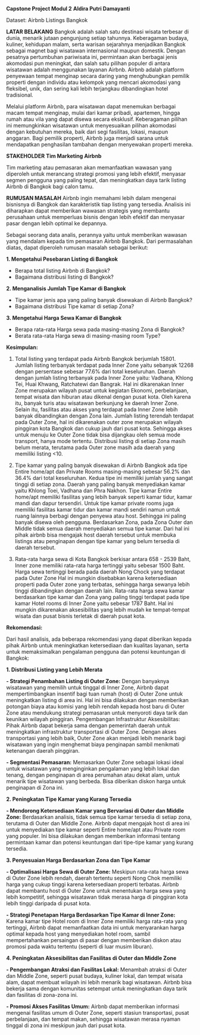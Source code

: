 **Capstone Project Modul 2**
**Aldira Putri Damayanti**

Dataset: Airbnb Listings Bangkok

**LATAR BELAKANG**
Bangkok adalah salah satu destinasi wisata terbesar di dunia, menarik jutaan pengunjung setiap tahunnya. Keberagaman budaya, kuliner, kehidupan malam, serta warisan sejarahnya menjadikan Bangkok sebagai magnet bagi wisatawan internasional maupun domestik. Dengan pesatnya pertumbuhan pariwisata ini, permintaan akan berbagai jenis akomodasi pun meningkat, dan salah satu pilihan populer di antara wisatawan adalah menggunakan layanan Airbnb. Airbnb adalah platform penyewaan tempat menginap secara daring yang menghubungkan pemilik properti dengan individu atau kelompok yang mencari akomodasi yang fleksibel, unik, dan sering kali lebih terjangkau dibandingkan hotel tradisional.

Melalui platform Airbnb, para wisatawan dapat menemukan berbagai macam tempat menginap, mulai dari kamar pribadi, apartemen, hingga rumah atau vila yang dapat disewa secara eksklusif. Keberagaman pilihan ini memungkinkan wisatawan untuk menyesuaikan pilihan akomodasi dengan kebutuhan mereka, baik dari segi fasilitas, lokasi, maupun anggaran. Bagi pemilik properti, Airbnb juga menjadi sarana untuk mendapatkan penghasilan tambahan dengan menyewakan properti mereka.

**STAKEHOLDER**
**Tim Marketing Airbnb**

Tim marketing atau pemasaran akan memanfaatkan wawasan yang diperoleh untuk merancang strategi promosi yang lebih efektif, menyasar segmen pengguna yang paling tepat, dan meningkatkan daya tarik listing Airbnb di Bangkok bagi calon tamu.

**RUMUSAN MASALAH**
Airbnb ingin memahami lebih dalam mengenai bisnisnya di Bangkok dan karakteristik tiap listing yang tersedia. Analisis ini diharapkan dapat memberikan wawasan strategis yang membantu perusahaan untuk memperluas bisnis dengan lebih efektif dan menyasar pasar dengan lebih optimal ke depannya.

Sebagai seorang data analis, perannya yaitu untuk memberikan wawasan yang mendalam kepada tim pemasaran Airbnb Bangkok. Dari permasalahan diatas, dapat diperoleh rumusan masalah sebagai berikut:

**1. Mengetahui Pesebaran Listing di Bangkok**
- Berapa total listing Airbnb di Bangkok?
- Bagaimana distribusi listing di Bangkok?

**2. Menganalisis Jumlah Tipe Kamar di Bangkok**
- Tipe kamar jenis apa yang paling banyak disewakan di Airbnb Bangkok?
- Bagaimana distribusi Tipe kamar di setiap Zona?

**3. Mengetahui Harga Sewa Kamar di Bangkok**
- Berapa rata-rata Harga sewa pada masing-masing Zona di Bangkok?
- Berata rata-rata Harga sewa di masing-masing room Type?

**Kesimpulan:**

1. Total listing yang terdapat pada Airbnb Bangkok berjumlah 15801. Jumlah listing terbanyak terdapat pada Inner Zone yaitu sebanyak 12268 dengan persentase sebesar 77.6% dari total keseluruhan. Daerah dengan jumlah listing terbanyak pada Inner Zone yaitu: Vadhana, Khlong Tei, Huai Khwang, Ratchatewi dan Bangrak. Hal ini dikarenakan Inner Zone merupakan wilayah pusat untuk kegiatan Ekonomi, perbelanjaan, tempat wisata dan hiburan atau dikenal dengan pusat kota. Oleh karena itu, banyak turis atau wisatawan berkunjung ke daerah Inner Zone. Selain itu, fasilitas atau akses yang terdapat pada Inner Zone lebih banyak dibandingkan dengan Zona lain. Jumlah listing terendah terdapat pada Outer Zone, hal ini dikarenakan outer zone merupakan wilayah pinggiran kota Bangkok dan cukup jauh dari pusat kota. Sehingga akses untuk menuju ke Outer Zone tidak bisa dijangkau oleh semua mode transport, hanya mode tertentu. Distribusi listing di setiap Zona masih belum merata, terutama pada Outer zone masih ada daerah yang memiliki listing <10.

2. Tipe kamar yang paling banyak disewakan di Airbnb Bangkok ada tipe Entire home/apt dan Private Rooms masing-masing sebesar 56.2% dan 36.4% dari total keseluruhan. Kedua tipe ini memiliki jumlah yang sangat tinggi di setiap zona. Daerah yang paling banyak menyediakan kamar yaitu Khlong Toei, Vadhana dan Phra Nakhon. Tipe kamar Entire home/apt memiliki fasilitas yang lebih banyak seperti kamar tidur, kamar mandi dan dapur tersendiri. Untuk tipe kamar private rooms juga memiliki fasilitas kamar tidur dan kamar mandi sendiri namun untuk ruang lainnya berbagi dengan penyewa atau host. Sehingga ini paling banyak disewa oleh pengguna. Berdasarkan Zona, pada Zona Outer dan Middle tidak semua daerah menyediakan semua tipe kamar. Dari hal ini pihak airbnb bisa mengajak host daerah tersebut untuk membuka listings atau penginapan dengan tipe kamar yang belum tersedia di daerah tersebut. 

3. Rata-rata harga sewa di Kota Bangkok berkisar antara 658 - 2539 Baht, Inner zone memiliki rata-rata harga tertinggi yaitu sebesar 1500 Baht. Harga sewa tertinggi berada pada daerah Nong Chock yang terdapat pada Outer Zone Hal ini mungkin disebabkan karena ketersediaan properti pada Outer zone yang terbatas, sehingga harga sewanya lebih tinggi dibandingkan dengan daerah lain. Rata-rata harga sewa kamar berdasarkan tipe kamar dan Zona yang paling tinggi terdapat pada tipe kamar Hotel rooms di Inner Zone yaitu sebesar 1787 Baht. Hal ini mungkin dikarenakan aksesibilitas yang lebih mudah ke tempat-tempat wisata dan pusat bisnis terletak di daerah pusat kota.

**Rekomendasi:**


Dari hasil analisis, ada beberapa rekomendasi yang dapat diberikan kepada pihak Airbnb untuk meningkatkan ketersediaan dan kualitas layanan, serta untuk memaksimalkan pengalaman pengguna dan potensi keuntungan di Bangkok:

**1. Distribusi Listing yang Lebih Merata**

**- Strategi Penambahan Listing di Outer Zone:** Dengan banyaknya wisatawan yang memilih untuk tinggal di Inner Zone, Airbnb dapat mempertimbangkan insentif bagi tuan rumah (host) di Outer Zone untuk meningkatkan listing di area ini. Hal ini bisa dilakukan dengan memberikan potongan biaya atau komisi yang lebih rendah kepada host baru di Outer Zone atau mendukung strategi pemasaran untuk menyoroti daya tarik dan keunikan wilayah pinggiran.
Pengembangan Infrastruktur Aksesibilitas: Pihak Airbnb dapat bekerja sama dengan pemerintah daerah untuk meningkatkan infrastruktur transportasi di Outer Zone. Dengan akses transportasi yang lebih baik, Outer Zone akan menjadi lebih menarik bagi wisatawan yang ingin menghemat biaya penginapan sambil menikmati ketenangan daerah pinggiran.

**- Segmentasi Pemasaran:** Memasarkan Outer Zone sebagai lokasi ideal untuk wisatawan yang menginginkan pengalaman yang lebih lokal dan tenang, dengan penginapan di area perumahan atau dekat alam, untuk menarik tipe wisatawan yang berbeda. Bisa diberikan diskon harga untuk penginapan di Zona ini.

**2. Peningkatan Tipe Kamar yang Kurang Tersedia**

**- Mendorong Ketersediaan Kamar yang Bervariasi di Outer dan Middle Zone:** Berdasarkan analisis, tidak semua tipe kamar tersedia di setiap zona, terutama di Outer dan Middle Zone. Airbnb dapat mengajak host di area ini untuk menyediakan tipe kamar seperti Entire home/apt atau Private room yang populer. Ini bisa dilakukan dengan memberikan informasi tentang permintaan kamar dan potensi keuntungan dari tipe-tipe kamar yang kurang tersedia.

**3. Penyesuaian Harga Berdasarkan Zona dan Tipe Kamar**

**- Optimalisasi Harga Sewa di Outer Zone:** Meskipun rata-rata harga sewa di Outer Zone lebih rendah, daerah tertentu seperti Nong Chok memiliki harga yang cukup tinggi karena ketersediaan properti terbatas. Airbnb dapat membantu host di Outer Zone untuk menentukan harga sewa yang lebih kompetitif, sehingga wisatawan tidak merasa harga di pinggiran kota lebih tinggi daripada di pusat kota.

**- Strategi Penetapan Harga Berdasarkan Tipe Kamar di Inner Zone:** Karena kamar tipe Hotel room di Inner Zone memiliki harga rata-rata yang tertinggi, Airbnb dapat memanfaatkan data ini untuk menyarankan harga optimal kepada host yang menyediakan hotel room, sambil mempertahankan persaingan di pasar dengan memberikan diskon atau promosi pada waktu tertentu (seperti di luar musim liburan).

**4. Peningkatan Aksesibilitas dan Fasilitas di Outer dan Middle Zone**

**- Pengembangan Atraksi dan Fasilitas Lokal:** Menambah atraksi di Outer dan Middle Zone, seperti pusat budaya, kuliner lokal, dan tempat wisata alam, dapat membuat wilayah ini lebih menarik bagi wisatawan. Airbnb bisa bekerja sama dengan komunitas setempat untuk meningkatkan daya tarik dan fasilitas di zona-zona ini.

**- Promosi Akses Fasilitas Umum:** Airbnb dapat memberikan informasi mengenai fasilitas umum di Outer Zone, seperti stasiun transportasi, pusat perbelanjaan, dan tempat makan, sehingga wisatawan merasa nyaman tinggal di zona ini meskipun jauh dari pusat kota.

